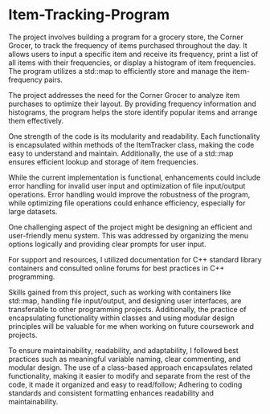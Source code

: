 # Item-Tracking-Program
The project involves building a program for a grocery store, the Corner Grocer, to track the frequency of items purchased throughout the day. It allows users to input a specific item and receive its frequency, print a list of all items with their frequencies, or display a histogram of item frequencies. The program utilizes a std::map to efficiently store and manage the item-frequency pairs.

The project addresses the need for the Corner Grocer to analyze item purchases to optimize their layout. By providing frequency information and histograms, the program helps the store identify popular items and arrange them effectively.

One strength of the code is its modularity and readability. Each functionality is encapsulated within methods of the ItemTracker class, making the code easy to understand and maintain. Additionally, the use of a std::map ensures efficient lookup and storage of item frequencies.

While the current implementation is functional, enhancements could include error handling for invalid user input and optimization of file input/output operations. Error handling would improve the robustness of the program, while optimizing file operations could enhance efficiency, especially for large datasets.

One challenging aspect of the project might be designing an efficient and user-friendly menu system. This was addressed by organizing the menu options logically and providing clear prompts for user input.

For support and resources, I utilized documentation for C++ standard library containers and consulted online forums for best practices in C++ programming.

Skills gained from this project, such as working with containers like std::map, handling file input/output, and designing user interfaces, are transferable to other programming projects. Additionally, the practice of encapsulating functionality within classes and using modular design principles will be valuable for me when working on future coursework and projects.

To ensure maintainability, readability, and adaptability, I followed best practices such as meaningful variable naming, clear commenting, and modular design. The use of a class-based approach encapsulates related functionality, making it easier to modify and separate from the rest of the code, it made it organized and easy to read/follow; Adhering to coding standards and consistent formatting enhances readability and maintainability.
